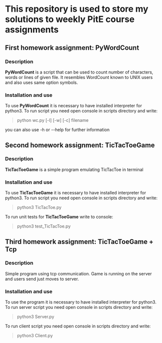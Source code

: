 # This repository is used to store my solutions to weekly PitE course assignments 

## First homework assignment: PyWordCount


### Description

**PyWordCount** is a script that can be used to count number of characters, words or lines of given file.
It resembles WordCount known to UNIX users and also uses same option symbols.

### Installation and use

To use **PyWordCount** it is necessary to have installed interpreter for python3. To run
script you need open console in scripts directory and write:
>python wc.py [-l] [-w] [-c] filename

you can also use -h or --help for further information

## Second homework assignment: TicTacToeGame

### Description

**TicTacToeGame** is a simple program emulating TicTacToe in terminal

### Installation and use

To use **TicTacToeGame** it is necessary to have installed interpreter for python3. To run
script you need open console in scripts directory and write:
>python3 TicTacToe.py

To run unit tests for **TicTacToeGame** write to console:
>python3 test_TicTacToe.py

## Third homework assignment: TicTacToeGame + Tcp

### Description

Simple program using tcp communication. Game is running on the server and users send just moves to server.

### Installation and use

To use the program it is necessary to have installed interpreter for python3. To run server
script you need open console in scripts directory and write:
>python3 Server.py

To run client script you need open console in scripts directory and write:
>python3 Client.py
